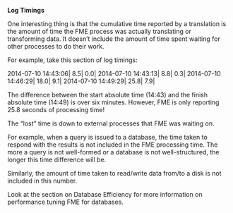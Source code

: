 



**Log Timings**

One interesting thing is that the cumulative time reported by a translation is the amount of time the FME process was actually translating or transforming data. It doesn’t include the amount of time spent waiting for other processes to do their work.

For example, take this section of  log timings:

2014-07-10 14:43:06| 8.5| 0.0|
2014-07-10 14:43:13| 8.8| 0.3|
2014-07-10 14:46:29| 18.0| 9.1|
2014-07-10 14:49:29| 25.8| 7.9|

The difference between the start absolute time (14:43) and the finish absolute time (14:49) is over six minutes. However, FME is only reporting 25.8 seconds of processing time!

The “lost” time is down to external processes that FME was waiting on.

For example, when a query is issued to a database, the time taken to respond with the results is not included in the FME processing time. The more a query is not well-formed or a database is not well-structured, the longer this time difference will be.

Similarly, the amount of time taken to read/write data from/to a disk is not included in this number.

Look at the section on Database Efficiency for more information on performance tuning FME for databases.




